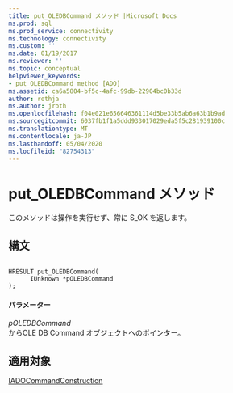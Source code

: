```yaml
---
title: put_OLEDBCommand メソッド |Microsoft Docs
ms.prod: sql
ms.prod_service: connectivity
ms.technology: connectivity
ms.custom: ''
ms.date: 01/19/2017
ms.reviewer: ''
ms.topic: conceptual
helpviewer_keywords:
- put_OLEDBCommand method [ADO]
ms.assetid: ca6a5804-bf5c-4afc-99db-22904bc0b33d
author: rothja
ms.author: jroth
ms.openlocfilehash: f04e021e656646361114d5be33b5ab6a63b1b9ad
ms.sourcegitcommit: 6037fb1f1a5ddd933017029eda5f5c281939100c
ms.translationtype: MT
ms.contentlocale: ja-JP
ms.lasthandoff: 05/04/2020
ms.locfileid: "82754313"
---
```

# <a name="put_oledbcommand-method"></a>put_OLEDBCommand メソッド
このメソッドは操作を実行せず、常に S_OK を返します。  
  
## <a name="syntax"></a>構文  
  
```  
  
HRESULT put_OLEDBCommand(  
      IUnknown *pOLEDBCommand  
);  
```  
  
#### <a name="parameters"></a>パラメーター  
 *pOLEDBCommand*  
 からOLE DB Command オブジェクトへのポインター。  
  
## <a name="applies-to"></a>適用対象  
 [IADOCommandConstruction](https://msdn.microsoft.com/library/windows/desktop/aa965677.aspx)
